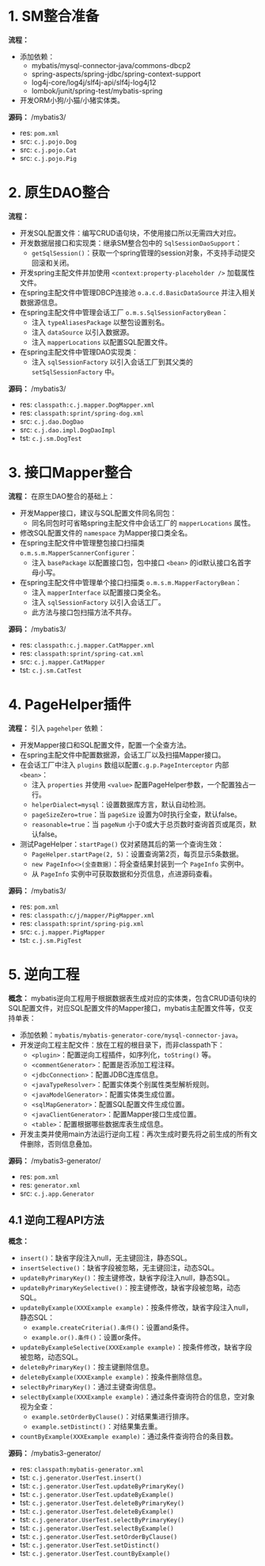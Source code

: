 # 1. SM整合准备

**流程：** 
- 添加依赖：
    - mybatis/mysql-connector-java/commons-dbcp2
    - spring-aspects/spring-jdbc/spring-context-support
    - log4j-core/log4j/slf4j-api/slf4j-log4j12
    - lombok/junit/spring-test/mybatis-spring
- 开发ORM小狗/小猫/小猪实体类。

**源码：** /mybatis3/
- res: `pom.xml`
- src: `c.j.pojo.Dog`
- src: `c.j.pojo.Cat`
- src: `c.j.pojo.Pig`

# 2. 原生DAO整合

**流程：**
- 开发SQL配置文件：编写CRUD语句块，不使用接口所以无需四大对应。
- 开发数据层接口和实现类：继承SM整合包中的 `SqlSessionDaoSupport`：
    - `getSqlSession()`：获取一个spring管理的session对象，不支持手动提交回滚和关闭。
- 开发spring主配文件并加使用 `<context:property-placeholder />` 加载属性文件。
- 在spring主配文件中管理DBCP连接池 `o.a.c.d.BasicDataSource` 并注入相关数据源信息。
- 在spring主配文件中管理会话工厂 `o.m.s.SqlSessionFactoryBean`：
    - 注入 `typeAliasesPackage` 以整包设置别名。
    - 注入 `dataSource` 以引入数据源。
    - 注入 `mapperLocations` 以配置SQL配置文件。
- 在spring主配文件中管理DAO实现类：
    - 注入 `sqlSessionFactory` 以引入会话工厂到其父类的 `setSqlSessionFactory` 中。

**源码：** /mybatis3/
- res: `classpath:c.j.mapper.DogMapper.xml`
- res: `classpath:sprint/spring-dog.xml`
- src: `c.j.dao.DogDao`
- src: `c.j.dao.impl.DogDaoImpl`
- tst: `c.j.sm.DogTest`

# 3. 接口Mapper整合

**流程：** 在原生DAO整合的基础上：
- 开发Mapper接口，建议与SQL配置文件同名同包：
    - 同名同包时可省略spring主配文件中会话工厂的 `mapperLocations` 属性。
- 修改SQL配置文件的 `namespace` 为Mapper接口类全名。
- 在spring主配文件中管理整包接口扫描类 `o.m.s.m.MapperScannerConfigurer`：
    - 注入 `basePackage` 以配置接口包，包中接口 `<bean>` 的id默认接口名首字母小写。
- 在spring主配文件中管理单个接口扫描类 `o.m.s.m.MapperFactoryBean`：
    - 注入 `mapperInterface` 以配置接口类全名。
    - 注入 `sqlSessionFactory` 以引入会话工厂。
    - 此方法与接口包扫描方法不共存。

**源码：** /mybatis3/
- res: `classpath:c.j.mapper.CatMapper.xml`
- res: `classpath:sprint/spring-cat.xml`
- src: `c.j.mapper.CatMapper`
- tst: `c.j.sm.CatTest`

# 4. PageHelper插件

**流程：** 引入 `pagehelper` 依赖：
- 开发Mapper接口和SQL配置文件，配置一个全查方法。
- 在spring主配文件中配置数据源，会话工厂以及扫描Mapper接口。
- 在会话工厂中注入 `plugins` 数组以配置`c.g.p.PageInterceptor` 内部 `<bean>`：
    - 注入 `properties` 并使用 `<value>` 配置PageHelper参数，一个配置独占一行。
    - `helperDialect=mysql`：设置数据库方言，默认自动检测。
    - `pageSizeZero=true`：当 `pageSize` 设置为0时执行全查，默认false。
    - `reasonable=true`：当 `pageNum` 小于0或大于总页数时查询首页或尾页，默认false。
- 测试PageHelper：`startPage()` 仅对紧随其后的第一个查询生效：
    - `PageHelper.startPage(2, 5)`：设置查询第2页，每页显示5条数据。
    - `new PageInfo<>(全查数据)`：将全查结果封装到一个 `PageInfo` 实例中。
    - 从 `PageInfo` 实例中可获取数据和分页信息，点进源码查看。

**源码：** /mybatis3/
- res: `pom.xml`
- res: `classpath:c/j/mapper/PigMapper.xml`
- res: `classpath:sprint/spring-pig.xml`
- src: `c.j.mapper.PigMapper`
- tst: `c.j.sm.PigTest`

# 5. 逆向工程

**概念：** mybatis逆向工程用于根据数据表生成对应的实体类，包含CRUD语句块的SQL配置文件，对应SQL配置文件的Mapper接口，mybatis主配置文件等，仅支持单表：
- 添加依赖：`mybatis/mybatis-generator-core/mysql-connector-java`。
- 开发逆向工程主配文件：放在工程的根目录下，而非classpath下：
    - `<plugin>`：配置逆向工程插件，如序列化，`toString()` 等。
    - `<commentGenerator>`：配置是否添加工程注释。
    - `<jdbcConnection>`：配置JDBC连库信息。
    - `<javaTypeResolver>`：配置实体类个别属性类型解析规则。
    - `<javaModelGenerator>`：配置实体类生成位置。
    - `<sqlMapGenerator>`：配置SQL配置文件生成位置。
    - `<javaClientGenerator>`：配置Mapper接口生成位置。
    - `<table>`：配置根据哪些数据库表生成信息。
- 开发主类并使用main方法运行逆向工程：再次生成时要先将之前生成的所有文件删除，否则信息叠加。

**源码：** /mybatis3-generator/
- res: `pom.xml`
- res: `generator.xml`
- src: `c.j.app.Generator`

## 4.1 逆向工程API方法

**概念：** 
- `insert()`：缺省字段注入null，无主键回注，静态SQL。
- `insertSelective()`：缺省字段被忽略，无主键回注，动态SQL。
- `updateByPrimaryKey()`：按主键修改，缺省字段注入null，静态SQL。
- `updateByPrimaryKeySelective()`：按主键修改，缺省字段被忽略，动态SQL。
- `updateByExample(XXXExample example)`：按条件修改，缺省字段注入null，静态SQL：
    - `example.createCriteria().条件()`：设置and条件。
    - `example.or().条件()`：设置or条件。
- `updateByExampleSelective(XXXExample example)`：按条件修改，缺省字段被忽略，动态SQL。
- `deleteByPrimaryKey()`：按主键删除信息。
- `deleteByExample(XXXExample example)`：按条件删除信息。
- `selectByPrimaryKey()`：通过主键查询信息。
- `selectByExample(XXXExample example)`：通过条件查询符合的信息，空对象视为全查：
    - `example.setOrderByClause()`：对结果集进行排序。
    - `example.setDistinct()`：对结果集去重。
- `countByExample(XXXExample example)`：通过条件查询符合的条目数。

**源码：** /mybatis3-generator/
- res: `classpath:mybatis-generator.xml`
- tst: `c.j.generator.UserTest.insert()`
- tst: `c.j.generator.UserTest.updateByPrimaryKey()`
- tst: `c.j.generator.UserTest.updateByExample()`
- tst: `c.j.generator.UserTest.deleteByPrimaryKey()`
- tst: `c.j.generator.UserTest.deleteByExample()`
- tst: `c.j.generator.UserTest.selectByPrimaryKey()`
- tst: `c.j.generator.UserTest.selectByExample()`
- tst: `c.j.generator.UserTest.setOrderByClause()`
- tst: `c.j.generator.UserTest.setDistinct()`
- tst: `c.j.generator.UserTest.countByExample()`
